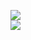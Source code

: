 [![](https://img.shields.io/badge/Made%20With-Github%20Spray-lightgrey.svg?style=for-the-badge&logo=github)](https://github.com/Annihil/github-spray#1309)  
[![](https://i.imgur.com/2DrTn0Z.gif)](https://github.com/Annihil/github-spray)